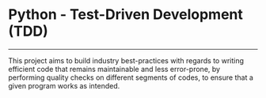 # Python - Test-Driven Development (TDD)

---

This project aims to build industry best-practices with regards to writing efficient
code that remains maintainable and less error-prone, by performing quality checks on
different segments of codes, to ensure that a given program works as intended.
